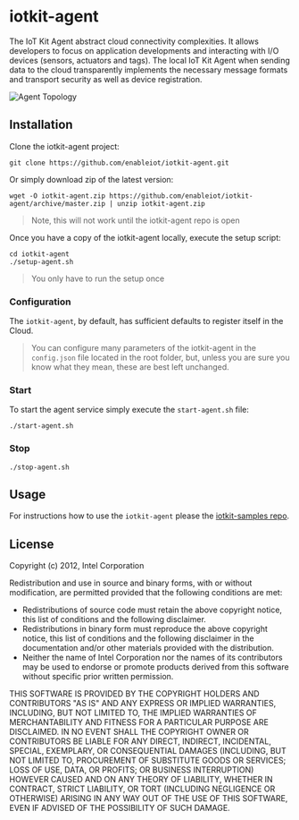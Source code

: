# iotkit-agent

The IoT Kit Agent abstract cloud connectivity complexities. It allows developers to focus on application developments and interacting with I/O devices (sensors, actuators and tags). The local IoT Kit Agent when sending data to the cloud transparently implements the necessary message formats and transport security as well as device registration.

![Agent Topology](../master/images/agent-topo.png?raw=true)


## Installation

Clone the iotkit-agent project:
    
    git clone https://github.com/enableiot/iotkit-agent.git
    
Or simply download zip of the latest version:

    wget -O iotkit-agent.zip https://github.com/enableiot/iotkit-agent/archive/master.zip | unzip iotkit-agent.zip
    
> Note, this will not work until the iotkit-agent repo is open
    
Once you have a copy of the iotkit-agent locally, execute the setup script:

    cd iotkit-agent
    ./setup-agent.sh
    
> You only have to run the setup once
    
### Configuration

The `iotkit-agent`, by default, has sufficient defaults to register itself in the Cloud.
    
> You can configure many parameters of the iotkit-agent in the `config.json` file located in the root folder, but, unless you are sure you know what they mean, these are best left unchanged.
        
### Start

To start the agent service simply execute the `start-agent.sh` file:

    ./start-agent.sh
    
### Stop

    ./stop-agent.sh

## Usage

For instructions how to use the `iotkit-agent` please the [iotkit-samples repo](https://github.com/enableiot/iotkit-samples).

## License

Copyright (c) 2012, Intel Corporation

Redistribution and use in source and binary forms, with or without modification,
are permitted provided that the following conditions are met:

* Redistributions of source code must retain the above copyright notice,
  this list of conditions and the following disclaimer.
* Redistributions in binary form must reproduce the above copyright notice,
  this list of conditions and the following disclaimer in the documentation
  and/or other materials provided with the distribution.
* Neither the name of Intel Corporation nor the names of its contributors
  may be used to endorse or promote products derived from this software
  without specific prior written permission.

THIS SOFTWARE IS PROVIDED BY THE COPYRIGHT HOLDERS AND CONTRIBUTORS "AS IS" AND
ANY EXPRESS OR IMPLIED WARRANTIES, INCLUDING, BUT NOT LIMITED TO, THE IMPLIED
WARRANTIES OF MERCHANTABILITY AND FITNESS FOR A PARTICULAR PURPOSE ARE
DISCLAIMED. IN NO EVENT SHALL THE COPYRIGHT OWNER OR CONTRIBUTORS BE LIABLE FOR
ANY DIRECT, INDIRECT, INCIDENTAL, SPECIAL, EXEMPLARY, OR CONSEQUENTIAL DAMAGES
(INCLUDING, BUT NOT LIMITED TO, PROCUREMENT OF SUBSTITUTE GOODS OR SERVICES;
LOSS OF USE, DATA, OR PROFITS; OR BUSINESS INTERRUPTION) HOWEVER CAUSED AND ON
ANY THEORY OF LIABILITY, WHETHER IN CONTRACT, STRICT LIABILITY, OR TORT
(INCLUDING NEGLIGENCE OR OTHERWISE) ARISING IN ANY WAY OUT OF THE USE OF THIS
SOFTWARE, EVEN IF ADVISED OF THE POSSIBILITY OF SUCH DAMAGE.
